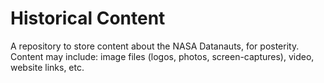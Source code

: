 # Historical Content
A repository to store content about the NASA Datanauts, for posterity. Content may include: image files (logos, photos, screen-captures), video, website links, etc. 

